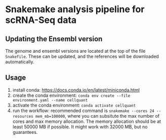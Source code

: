 # Snakemake analysis pipeline for scRNA-Seq data

## Updating the Ensembl version

The genome and ensembl versions are located at the top of the file `Snakefile`.
These can be updated, and the references will be downloaded automatically.

## Usage

1) install conda: https://docs.conda.io/en/latest/miniconda.html
2) create the conda environment: `conda env create --file environment.yaml --name cellquant`
3) activate the conda environment: `conda activate cellquant`
4) run the workflow: recommended command is `snakemake --cores 24 --resources mem_mb=100000`, where you can subsitute the max number of cores and max memory allocation. The memory allocation should be at least 50000 MB if possible. It might work with 32000 MB, but no guarantees.